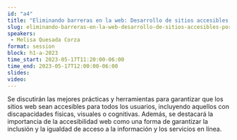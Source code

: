 ```yaml
---
id: "a4"
title: "Eliminando barreras en la web: Desarrollo de sitios accesibles, por Improving "
slug: eliminando-barreras-en-la-web-desarrollo-de-sitios-accesibles-por-improving
speakers:
 - Melisa Quesada Corza
format: session
block: h1-a-2023
time_start: 2023-05-17T11:20:00-06:00
time_end: 2023-05-17T12:00:00-06:00
slides: 
video: 
---
```


Se discutirán las mejores prácticas y herramientas para garantizar que los sitios web sean accesibles para todos los usuarios, incluyendo aquellos con discapacidades físicas, visuales o cognitivas. Además, se destacará la importancia de la accesibilidad web como una forma de garantizar la inclusión y la igualdad de acceso a la información y los servicios en línea.